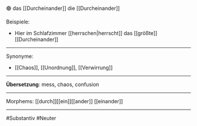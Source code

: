 🟢 das [[Durcheinander]]
die [[Durcheinander]]

Beispiele:

- Hier im Schlafzimmer [[herrschen|herrscht]]  das [[größte]] [[Durcheinander]]

---
Synonyme:
- [[Chaos]], [[Unordnung]], [[Verwirrung]]

---
**Übersetzung**: mess, chaos, confusion

---

Morphems:
[[durch]][[ein]][[ander]] [[einander]]

---
#Substantiv #Neuter